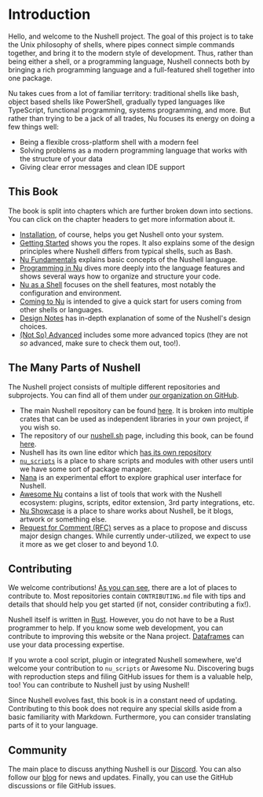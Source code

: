 # Introduction

Hello, and welcome to the Nushell project.
The goal of this project is to take the Unix philosophy of shells, where pipes connect simple commands together, and bring it to the modern style of development.
Thus, rather than being either a shell, or a programming language, Nushell connects both by bringing a rich programming language and a full-featured shell together into one package.

Nu takes cues from a lot of familiar territory: traditional shells like bash, object based shells like PowerShell, gradually typed languages like TypeScript, functional programming, systems programming, and more. But rather than trying to be a jack of all trades, Nu focuses its energy on doing a few things well:

- Being a flexible cross-platform shell with a modern feel
- Solving problems as a modern programming language that works with the structure of your data
- Giving clear error messages and clean IDE support

## This Book

The book is split into chapters which are further broken down into sections.
You can click on the chapter headers to get more information about it.

- [Installation](installation.md), of course, helps you get Nushell onto your system.
- [Getting Started](getting_started.md) shows you the ropes. It also explains some of the design principles where Nushell differs from typical shells, such as Bash.
- [Nu Fundamentals](nu_fundamentals.md) explains basic concepts of the Nushell language.
- [Programming in Nu](programming_in_nu.md) dives more deeply into the language features and shows several ways how to organize and structure your code.
- [Nu as a Shell](nu_as_a_shell.md) focuses on the shell features, most notably the configuration and environment.
- [Coming to Nu](coming_to_nu.md) is intended to give a quick start for users coming from other shells or languages.
- [Design Notes](design_notes.md) has in-depth explanation of some of the Nushell's design choices.
- [(Not So) Advanced](advanced.md) includes some more advanced topics (they are not _so_ advanced, make sure to check them out, too!).

## The Many Parts of Nushell

The Nushell project consists of multiple different repositories and subprojects.
You can find all of them under [our organization on GitHub](https://github.com/nushell).

- The main Nushell repository can be found [here](https://github.com/nushell/nushell). It is broken into multiple crates that can be used as independent libraries in your own project, if you wish so.
- The repository of our [nushell.sh](https://www.nushell.sh) page, including this book, can be found [here](https://github.com/nushell/nushell.github.io).
- Nushell has its own line editor which [has its own repository](https://github.com/nushell/reedline)
- [`nu_scripts`](https://github.com/nushell/nu_scripts) is a place to share scripts and modules with other users until we have some sort of package manager.
- [Nana](https://github.com/nushell/nana) is an experimental effort to explore graphical user interface for Nushell.
- [Awesome Nu](https://github.com/nushell/awesome-nu) contains a list of tools that work with the Nushell ecosystem: plugins, scripts, editor extension, 3rd party integrations, etc.
- [Nu Showcase](https://github.com/nushell/showcase) is a place to share works about Nushell, be it blogs, artwork or something else.
- [Request for Comment (RFC)](https://github.com/nushell/rfcs) serves as a place to propose and discuss major design changes. While currently under-utilized, we expect to use it more as we get closer to and beyond 1.0.

## Contributing

We welcome contributions!
[As you can see](#the-many-parts-of-nushell), there are a lot of places to contribute to.
Most repositories contain `CONTRIBUTING.md` file with tips and details that should help you get started (if not, consider contributing a fix!).

Nushell itself is written in [Rust](https://www.rust-lang.org).
However, you do not have to be a Rust programmer to help.
If you know some web development, you can contribute to improving this website or the Nana project.
[Dataframes](dataframes.md) can use your data processing expertise.

If you wrote a cool script, plugin or integrated Nushell somewhere, we'd welcome your contribution to `nu_scripts` or Awesome Nu.
Discovering bugs with reproduction steps and filing GitHub issues for them is a valuable help, too!
You can contribute to Nushell just by using Nushell!

Since Nushell evolves fast, this book is in a constant need of updating.
Contributing to this book does not require any special skills aside from a basic familiarity with Markdown.
Furthermore, you can consider translating parts of it to your language.

## Community

The main place to discuss anything Nushell is our [Discord](https://discord.com/invite/NtAbbGn).
You can also follow our [blog](https://www.nushell.sh/blog) for news and updates.
Finally, you can use the GitHub discussions or file GitHub issues.

